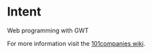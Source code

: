# Intent
Web programming with GWT

For more information visit the [101companies wiki](http://www.101companies.org).
